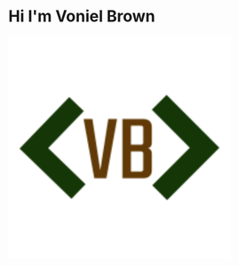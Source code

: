 # Hi I'm Voniel Brown

![logo](https://github.com/vonbarown/Portfolio/blob/master/src/assets/logo.svg)

